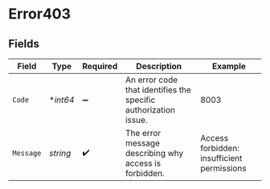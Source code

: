# Error403


## Fields

| Field                                                           | Type                                                            | Required                                                        | Description                                                     | Example                                                         |
| --------------------------------------------------------------- | --------------------------------------------------------------- | --------------------------------------------------------------- | --------------------------------------------------------------- | --------------------------------------------------------------- |
| `Code`                                                          | **int64*                                                        | :heavy_minus_sign:                                              | An error code that identifies the specific authorization issue. | 8003                                                            |
| `Message`                                                       | *string*                                                        | :heavy_check_mark:                                              | The error message describing why access is forbidden.           | Access forbidden: insufficient permissions                      |